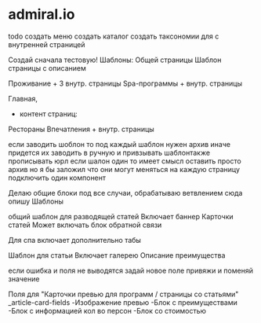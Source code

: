 # admiral.io

todo
создать меню
создать каталог
создать таксономии для с внутренней страницей

Создай сначала тестовую!
Шаблоны: Общей страницы
Шаблон страницы с описанием 

Проживание + 3 внутр. страницы
Spa-программы +  внутр. страницы

Главная, 



+ контент страниц:


Рестораны 
Впечатления +  внутр. страницы
 
 если заводить шоблон то под каждый шаблон нужен архив
 иначе придется их заводить в ручную и привзывать шаблонтакже прописывать юрл
 если шалон один 
 то имеет смысл оставить просто архив но я бы заложил что они могут меняться
 на каждую страницу подключить один компонент

Делаю общие блоки под все случаи, обрабатываю ветвлением
сюда опишу Шаблоны

общий шаблон для разводящей статей
Включает
баннер 
Карточки статей
Может включать блок обратной связи

Для спа включает дополнительно табы


Шаблон для статьи 
Включает галерею
Описание 
преимущества

 
если ошибка и поля не выводятся 
задай новое поле
привяжи и поменяй значение

Поля для "Карточки превью для программ / страницы со статьями" _article-card-fields
-Изображение превью
-Блок с преимуществами
-Блок с информацией кол во персон
-Блок со стоимостью